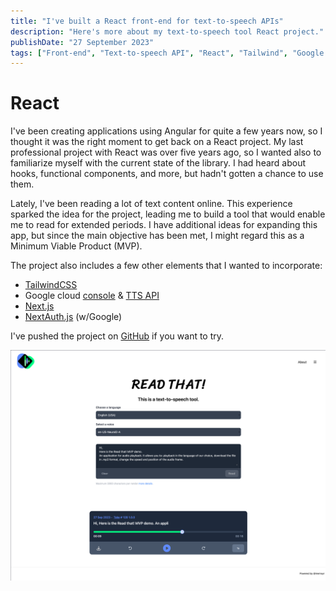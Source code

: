 ```yaml
---
title: "I've built a React front-end for text-to-speech APIs"
description: "Here's more about my text-to-speech tool React project."
publishDate: "27 September 2023"
tags: ["Front-end", "Text-to-speech API", "React", "Tailwind", "Google cloud console"]
---
```


# React

I've been creating applications using Angular for quite a few years now, so I thought it was the right moment to get back on a React project. My last professional project with React was over five years ago, so I wanted also to familiarize myself with the current state of the library. I had heard about hooks, functional components, and more, but hadn't gotten a chance to use them.

Lately, I've been reading a lot of text content online. This experience sparked the idea for the project, leading me to build a tool that would enable me to read for extended periods. I have additional ideas for expanding this app, but since the main objective has been met, I might regard this as a Minimum Viable Product (MVP).

The project also includes a few other elements that I wanted to incorporate:

- [TailwindCSS](https://tailwindcss.com/)
- Google cloud [console](https://console.cloud.google.com/) & [TTS API](https://cloud.google.com/text-to-speech)
- [Next.js](https://nextjs.org/)
- [NextAuth.js](https://next-auth.js.org/) (w/Google)

I've pushed the project on [GitHub](https://github.com/Memoyr/read-this-text-to-speech) if you want to try.

![Screenshot Read that! MVP](./screenshot-MVP.png)
